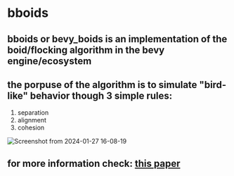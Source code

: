 # bboids
## bboids or bevy_boids is an implementation of the boid/flocking algorithm in the bevy engine/ecosystem<br />

## the porpuse of the algorithm is to simulate "bird-like" behavior though 3 simple rules:<br />
1. separation<br />
1. alignment<br />
1. cohesion<br />

![Screenshot from 2024-01-27 16-08-19](https://github.com/LeoBlute/bboids/assets/130486459/f6c40108-3747-40cf-addb-7af1677092fb)<br />

## for more information check: [this paper](http://www.cs.toronto.edu/~dt/siggraph97-course/cwr87/)<br />
